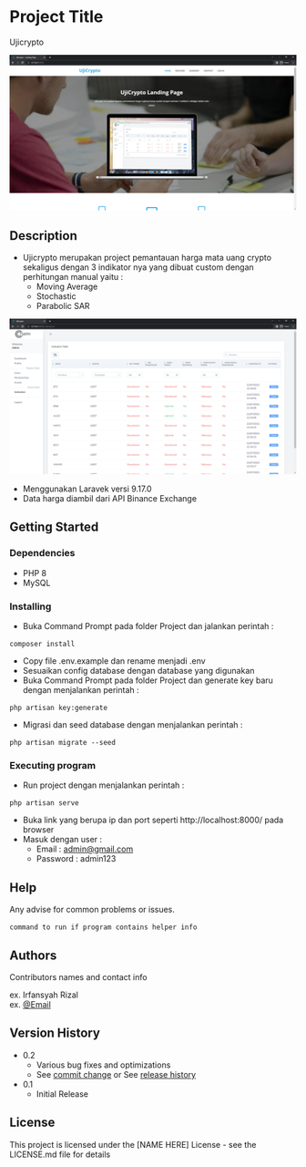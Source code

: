 # Project Title

Ujicrypto

![Home Page](https://github.com/irfansyah-r/ujicrypto/blob/main/preview/Home.png?raw=true)

## Description

* Ujicrypto merupakan project pemantauan harga mata uang crypto sekaligus dengan 3 indikator nya yang dibuat custom dengan perhitungan manual yaitu :
    * Moving Average
    * Stochastic
    * Parabolic SAR

![Indicator Page](https://github.com/irfansyah-r/ujicrypto/blob/main/preview/Indicator.png?raw=true)

* Menggunakan Laravek versi 9.17.0
* Data harga diambil dari API Binance Exchange

## Getting Started

### Dependencies

* PHP 8
* MySQL

### Installing

* Buka Command Prompt pada folder Project dan jalankan perintah :
```
composer install
```
* Copy file .env.example dan rename menjadi .env
* Sesuaikan config database dengan database yang digunakan
* Buka Command Prompt pada folder Project dan generate key baru dengan menjalankan perintah :
```
php artisan key:generate
```
* Migrasi dan seed database dengan menjalankan perintah :
```
php artisan migrate --seed
```


### Executing program

* Run project dengan menjalankan perintah :
```
php artisan serve
```
* Buka link yang berupa ip dan port seperti http://localhost:8000/ pada browser
* Masuk dengan user :
    * Email     : admin@gmail.com
    * Password  : admin123

## Help

Any advise for common problems or issues.
```
command to run if program contains helper info
```

## Authors

Contributors names and contact info

ex. Irfansyah Rizal  
ex. [@Email](mailto:irfansyah.rizal.20@gmail.com)

## Version History

* 0.2
    * Various bug fixes and optimizations
    * See [commit change]() or See [release history]()
* 0.1
    * Initial Release

## License

This project is licensed under the [NAME HERE] License - see the LICENSE.md file for details
